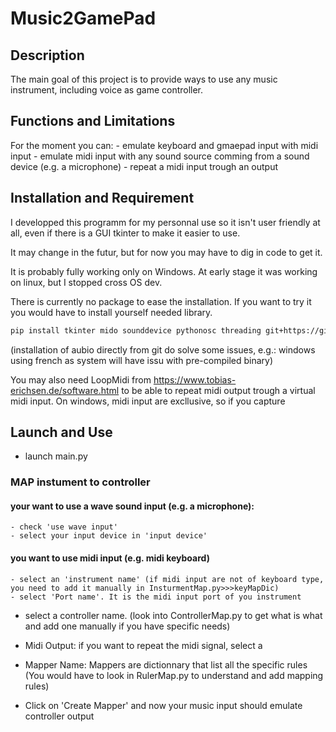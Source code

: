 # Music2GamePad

## Description

The main goal of this project is to provide ways to use any music instrument, including voice as game controller. 

## Functions and Limitations
For the moment you can:
    - emulate keyboard and gmaepad input with midi input
    - emulate midi input with any sound source comming from a sound device (e.g. a microphone)
    - repeat a midi input trough an output
    

## Installation and Requirement
I developped this programm for my personnal use so it isn't user friendly at all, even if there is a GUI tkinter to make it easier to use.

It may change in the futur, but for now you may have to dig in code to get it.

It is probably fully working only on Windows.
At early stage it was working on linux, but I stopped cross OS dev.

There is currently no package to ease the installation. If you want to try it you would have to install yourself needed library.

```bash
pip install tkinter mido sounddevice pythonosc threading git+https://git.aubio.org/aubio/aubio/ vgamepad numpy scipy

```
(installation of aubio directly from git do solve some issues, e.g.: windows using french as system will have issu with pre-compiled binary)

You may also need LoopMidi from https://www.tobias-erichsen.de/software.html to be able to repeat midi output trough a virtual midi input. On windows, midi input are excllusive, so if you capture 

## Launch and Use

- launch main.py

### MAP instument to controller

#### your want to use a wave sound input (e.g. a microphone):
    - check 'use wave input'
    - select your input device in 'input device'

#### you want to use midi input (e.g. midi keyboard)
    - select an 'instrument name' (if midi input are not of keyboard type, you need to add it manually in InsturmentMap.py>>>keyMapDic)
    - select 'Port name'. It is the midi input port of you instrument

- select a controller name. (look into ControllerMap.py to get what is what and add one manually if you have specific needs)

- Midi Output: if you want to repeat the midi signal, select a  

- Mapper Name:  Mappers are dictionnary that list all the specific rules (You would have to look in RulerMap.py to understand and add mapping rules)

- Click on 'Create Mapper' and now your music input should emulate controller output

